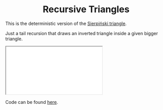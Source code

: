 # <center>Recursive Triangles</center>

This is the deterministic version of the [Sierpiński triangle](https://en.wikipedia.org/wiki/Sierpi%C5%84ski_triangle). 

Just a tail recursion that draws an inverted triangle inside a given bigger triangle.

<div class="flex-container align-center">
  <iframe src="<%= sketch %>/<%= sketch %>.html" width="<%= size %>px" height="<%= size %>px"></iframe>
</div>

Code can be found [here](https://github.com/bolaum/p5-sketches/blob/master/src/rectri).
